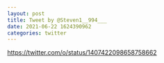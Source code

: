 ```yaml
--- 
layout: post 
title: Tweet by @Steven1__994___ 
date: 2021-06-22 1624390962 
categories: twitter 
--- 
```

https://twitter.com/o/status/1407422098658758662